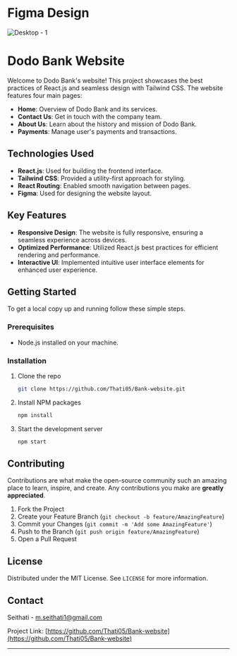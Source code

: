 # Figma Design
![Desktop - 1](https://github.com/Thati05/Bank-website/assets/151874357/c936aab3-5479-40f8-baeb-a953f8381298)


# Dodo Bank Website


Welcome to Dodo Bank's website! This project showcases the best practices of React.js and seamless design with Tailwind CSS. The website features four main pages:


- **Home**: Overview of Dodo Bank and its services.
- **Contact Us**: Get in touch with the company team.
- **About Us**: Learn about the history and mission of Dodo Bank.
- **Payments**: Manage user's payments and transactions.

## Technologies Used

- **React.js**: Used for building the frontend interface.
- **Tailwind CSS**: Provided a utility-first approach for styling.
- **React Routing**: Enabled smooth navigation between pages.
- **Figma**: Used for designing the website layout.

## Key Features

- **Responsive Design**: The website is fully responsive, ensuring a seamless experience across devices.
- **Optimized Performance**: Utilized React.js best practices for efficient rendering and performance.
- **Interactive UI**: Implemented intuitive user interface elements for enhanced user experience.

## Getting Started

To get a local copy up and running follow these simple steps.

### Prerequisites

- Node.js installed on your machine.

### Installation

1. Clone the repo
   ```sh
   git clone https://github.com/Thati05/Bank-website.git
   ```
2. Install NPM packages
   ```sh
   npm install
   ```
3. Start the development server
   ```sh
   npm start
   ```

## Contributing

Contributions are what make the open-source community such an amazing place to learn, inspire, and create. Any contributions you make are **greatly appreciated**.

1. Fork the Project
2. Create your Feature Branch (`git checkout -b feature/AmazingFeature`)
3. Commit your Changes (`git commit -m 'Add some AmazingFeature'`)
4. Push to the Branch (`git push origin feature/AmazingFeature`)
5. Open a Pull Request

## License

Distributed under the MIT License. See `LICENSE` for more information.

## Contact

Seithati - m.seithati1@gmail.com

Project Link: [https://github.com/Thati05/Bank-website](https://github.com/Thati05/Bank-website)

---

